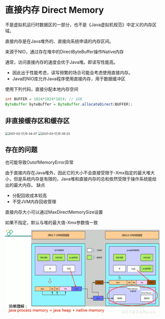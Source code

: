 # 直接内存 Direct Memory

不是虚拟机运行时数据区的一部分，也不是《Java虚拟机规范》中定义的内存区域。

直接内存是在Java堆外的、直接向系统申请的内存区间。

来源于NIO，通过存在堆中的DirectByteBuffer操作Native内存

通常，访问直接内存的速度会优于Java堆。即读写性能高。

- 因此出于性能考虑，读写频繁的场合可能会考虑使用直接内存。
- Java的NIO库允许Java程序使用直接内存，用于数据缓冲区

使用下列代码，直接分配本地内存空间

```java
int BUFFER = 1024*1024*1024; // 1GB
ByteBuffer byteBuffer = ByteBuffer.allocateDirect(BUFFER);
```

## 非直接缓存区和缓存区

<img src="D:\StudyFile\Java\JVM\1_内存与垃圾回收篇\11_直接内存\images\2021-03-17_15-34-07.png" alt="2021-03-17_15-34-07" style="zoom:67%;" />

<img src="D:\StudyFile\Java\JVM\1_内存与垃圾回收篇\11_直接内存\images\2021-03-17_15-35-22.png" alt="2021-03-17_15-35-22" style="zoom:67%;" />

## 存在的问题

也可能导致OutofMemoryError异常

由于直接内存在Java堆外，因此它的大小不会直接受限于-Xmx指定的最大堆大小，但是系统内存是有限的，Java堆和直接内存的总和依然受限于操作系统能给出的最大内存。
缺点

- 分配回收成本较高
- 不受JVM内存回收管理

直接内存大小可以通过MaxDirectMemorySize设置

如果不指定，默认与堆的最大值-Xmx参数值一致

<img src="images/image-20200709230647277.png" alt="image-20200709230647277" style="zoom: 80%;" />